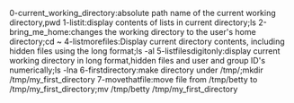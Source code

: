 0-current_working_directory:absolute path name of the current working directory,pwd
1-listit:display contents of lists in current directory;ls
2-bring_me_home:changes the working directory to the user's home directory;cd ~
4-listmorefiles:Display current directory contents, including hidden files using the long format;ls -al
5-listfilesdigitonly:display current working directory in long format,hidden files and user and group ID's numerically;ls -lna
6-firstdirectory:make directory under /tmp/;mkdir /tmp/my_first_directory
7-movethatfile:move file from /tmp/betty to /tmp/my_first_directory;mv /tmp/betty /tmp/my_first_directory
